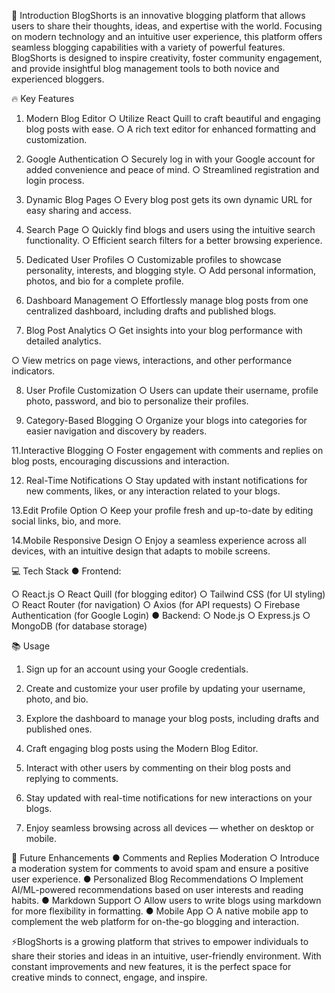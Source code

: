 🌟 Introduction
BlogShorts is an innovative blogging platform that allows users to share their thoughts,
ideas, and expertise with the world. Focusing on modern technology and an intuitive
user experience, this platform offers seamless blogging capabilities with a variety of
powerful features. BlogShorts is designed to inspire creativity, foster community
engagement, and provide insightful blog management tools to both novice and
experienced bloggers.

️🔥 Key Features

1. Modern Blog Editor
○ Utilize React Quill to craft beautiful and engaging blog posts with ease.
○ A rich text editor for enhanced formatting and customization.
2. Google Authentication
○ Securely log in with your Google account for added convenience and
peace of mind.
○ Streamlined registration and login process.
3. Dynamic Blog Pages
○ Every blog post gets its own dynamic URL for easy sharing and access.
4. Search Page
○ Quickly find blogs and users using the intuitive search functionality.
○ Efficient search filters for a better browsing experience.
5. Dedicated User Profiles
○ Customizable profiles to showcase personality, interests, and blogging
style.
○ Add personal information, photos, and bio for a complete profile.
6. Dashboard Management
○ Effortlessly manage blog posts from one centralized dashboard, including
drafts and published blogs.

7. Blog Post Analytics
○ Get insights into your blog performance with detailed analytics.

○ View metrics on page views, interactions, and other performance
indicators.

8. User Profile Customization
○ Users can update their username, profile photo, password, and bio to
personalize their profiles.

10. Category-Based Blogging
○ Organize your blogs into categories for easier navigation and discovery by
readers.

11.Interactive Blogging
○ Foster engagement with comments and replies on blog posts,
encouraging discussions and interaction.

12. Real-Time Notifications
○ Stay updated with instant notifications for new comments, likes, or any
interaction related to your blogs.

13.Edit Profile Option
○ Keep your profile fresh and up-to-date by editing social links, bio, and
more.

14.Mobile Responsive Design
○ Enjoy a seamless experience across all devices, with an intuitive design
that adapts to mobile screens.

💻️ Tech Stack
● Frontend:

○ React.js
○ React Quill (for blogging editor)
○ Tailwind CSS (for UI styling)
○ React Router (for navigation)
○ Axios (for API requests)
○ Firebase Authentication (for Google Login)
● Backend:
○ Node.js
○ Express.js
○ MongoDB (for database storage)

📚 Usage
1. Sign up for an account using your Google credentials.
2. Create and customize your user profile by updating your username, photo,
and bio.
3. Explore the dashboard to manage your blog posts, including drafts and
published ones.
4. Craft engaging blog posts using the Modern Blog Editor.
5. Interact with other users by commenting on their blog posts and replying to
comments.
6. Stay updated with real-time notifications for new interactions on your blogs.

7. Enjoy seamless browsing across all devices — whether on desktop or mobile.

🌱 Future Enhancements
● Comments and Replies Moderation
○ Introduce a moderation system for comments to avoid spam and ensure a
positive user experience.
● Personalized Blog Recommendations
○ Implement AI/ML-powered recommendations based on user interests and
reading habits.
● Markdown Support
○ Allow users to write blogs using markdown for more flexibility in formatting.
● Mobile App
○ A native mobile app to complement the web platform for on-the-go
blogging and interaction.

⚡BlogShorts is a growing platform that strives to empower individuals to share their
stories and ideas in an intuitive, user-friendly environment. With constant improvements
and new features, it is the perfect space for creative minds to connect, engage, and
inspire.
